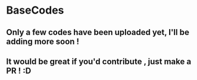 # BaseCodes

## Only a few codes have been uploaded yet, I'll be adding more soon !

## It would be great if you'd contribute , just make a PR ! :D 
